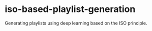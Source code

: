 # iso-based-playlist-generation
Generating playlists using deep learning based on the ISO principle.
